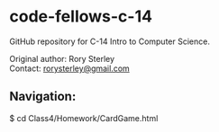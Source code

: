 code-fellows-c-14
=================

GitHub repository for C-14 Intro to Computer Science.

Original author: Rory Sterley<br>
Contact: rorysterley@gmail.com

Navigation:
-----------

$ cd Class4/Homework/CardGame.html
